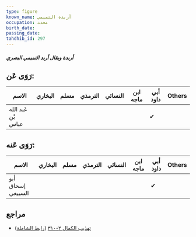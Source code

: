 ```yaml
---
type: figure
known_name: أربدة التميمي
occupation: محدث
birth_date:
passing_date:
tahdhib_id: 297
---
```

##### أربدة ويقال أربد التميمي البصري

## رَوَى عَن:
| الاسم              | البخاري | مسلم | الترمذي | النسائي | ابن ماجه | أبي داود | Others |
| ------------------ | ------- | ---- | ------- | ------- | -------- | -------- | ------ |
| عَبد الله بْن عباس |         |      |         |         |          | ✔        |        |
## رَوَى عَنه:
| الاسم             | البخاري | مسلم | الترمذي | النسائي | ابن ماجه | أبي داود | Others |
| ----------------- | ------- | ---- | ------- | ------- | -------- | -------- | ------ |
| أبو إسحاق السبيعي |         |      |         |         |          | ✔        |        |
## مراجع
- [تهذيب الكمال ٢-٣١٠](obsidian://open?vault=Tahdhib-al-Kamal&file=Figures/٢٩٧-أربدة%20ويقال%20أربد%20التميمي%20البصري) ([رابط الشاملة](https://shamela.ws/book/3722/791))